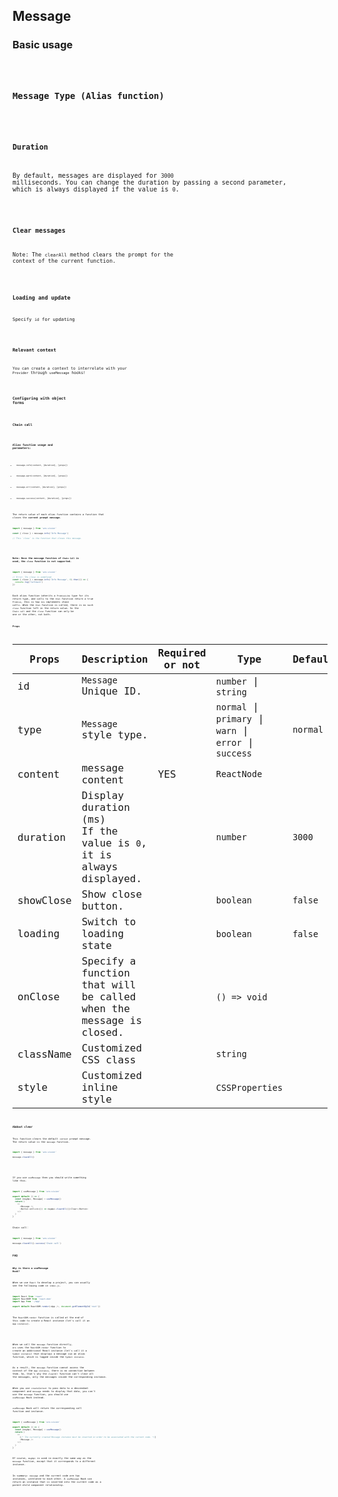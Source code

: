 ## Message

### Basic usage

<code src="./demo/basic.tsx" />

### Message Type (Alias function)

<code src="./demo/type.tsx" />

### Duration

By default, messages are displayed for `3000` milliseconds. You can change the duration by passing a second parameter, which is always displayed if the value is `0`.

<code src="./demo/duration.tsx" />

### Clear messages

Note: The `clearAll` method clears the prompt for the context of the current function.

<code src="./demo/clear.tsx" />

### Loading and update

Specify `id` for updating

<code src="./demo/loading.tsx" />

### Relevant context

You can create a context to interrelate with your `Provider` through `useMessage` hooks!

<code src="./demo/context.tsx" />

### Configuring with object forms

<code src="./demo/call.tsx" />

### Chain call

<code src="./demo/chain-call.tsx" />

### Alias function usage and parameters:

- `message.info(content, [duration], [props])`

- `message.warn(content, [duration], [props])`

- `message.err(content, [duration], [props])`

- `message.success(content, [duration], [props])`

The return value of each alias function contains a function that closes the **current prompt message**.

```ts
import { message } from 'are-vision'

const { close } = message.info('Info Message')

// This `close` is the function that closes this message.
```

<br/>

**Note: Once the message function of `Chain Call` is used, the `close` function is not supported.**

```ts
import { message } from 'are-vision'

// Error: Ths close is undefined
const { close } = message.info('Info Message', 0).then(() => {
  console.log('Callback')
})
```

Each alias function inherits a `PromiseLike` type for its return type, and calls to the `then` function return a true `Promise`, this is how `Are` implements chain calls. When the `then` function is called, there is no such `close` function left in the return value. So the `Chain call` and the `close` function can only be one or the other, not both.

#### Props

| Props     | Description                                                             | Required or not | Type                                                          | Defaults |
| --------- | ----------------------------------------------------------------------- | --------------- | ------------------------------------------------------------- | -------- |
| id        | `Message` Unique ID.                                                    |                 | `number` \| `string`                                          |          |
| type      | `Message` style type.                                                   |                 | `normal` \| `primary` \| `warn` \|<br /> `error` \| `success` | `normal` |
| content   | message content                                                         | YES             | `ReactNode`                                                   |          |
| duration  | Display duration (ms)<br />If the value is `0`, it is always displayed. |                 | `number`                                                      | `3000`   |
| showClose | Show close button.                                                      |                 | `boolean`                                                     | `false`  |
| loading   | Switch to loading state                                                 |                 | `boolean`                                                     | `false`  |
| onClose   | Specify a function that will be called when the message is closed.      |                 | `() => void`                                                  |          |
| className | Customized CSS class                                                    |                 | `string`                                                      |          |
| style     | Customized inline style                                                 |                 | `CSSProperties`                                               |          |

### Abdout clear

This function clears the default `context` prompt message. The return value is the `message` function.

```ts
import { message } from 'are-vision'

message.clearAll()
```

<br/>

If you use `useMessage` then you should write something like this.

```ts
import { useMessage } from 'are-vision'

export default () => {
  const [msgApi, Message] = useMessage()
  return (
    <>
      <Message />
      <Button onClick={() => msgApi.clearAll()}>Clear</Button>
    </>
  )
}
```

Chain call：

```ts
import { message } from 'are-vision'

message.clearAll().success('Chain call')
```

### FAQ

#### Why is there a useMessage Hook?

When we use `React` to develop a project, you can usually see the following code in `index.js`.

```ts
import React from 'react'
import ReactDOM from 'react-dom'
import App from './App'

export default ReactDOM.render(<App />, document.getElementById('root'))
```

The `ReactDOM.render` function is called at the end of this code to create a React instance (let's call it an `App instance`).

<br/>

When we call the `message` function directly, `Are` uses the `ReactDOM.render` function to create an additional React instance (let's call it a `Symbol instance`) that displays a message via an alias function, which is logged inside the `Symbol instance`.

As a result, the `message` function cannot access the context of the `App instance`, there is no connection between them. So, that's why the `clearAll` function can't clear all the messages, only the messages inside the corresponding instance.

When you use `createContext` to pass data to a descendant component and `message` needs to display that data, you can't use the `message` function, you should use `useMessage` Hook instead.

`useMessage` Hook will return the corresponding call function and instance.

```ts
import { useMessage } from 'are-vision'

export default () => {
  const [msgApi, Message] = useMessage()
  return (
    <>
      {/* The currently created Message instance must be inserted in order to be associated with the current code. */}
      <Message />
    </>
  )
}
```

Of course, `msgApi` is used in exactly the same way as the `message` function, except that it corresponds to a different instance.

In summary: `message` and the current code are two instances, unrelated to each other. A `useMessage` Hook can return an instance that is inserted into the current code as a parent-child component relationship.
